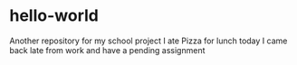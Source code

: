 # hello-world
Another repository for my school project
I ate Pizza for lunch today
I came back late from work and have a pending assignment
